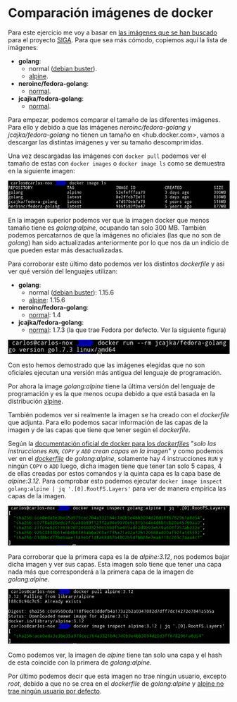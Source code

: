 # Comparación imágenes de docker

Para este ejercicio me voy a basar en [las imágenes que se han buscado](https://github.com/kcobos/SIGA-Cloud/blob/main/README.md#Dockerize-for-testing) para el proyecto [SIGA](https://github.com/kcobos/SIGA). Para que sea más cómodo, copiemos aquí la lista de imágenes:

- **golang**:
  - normal ([debian buster](https://github.com/docker-library/golang/blob/a7f393378d8566caf777ad2e6b9dc9d014875a88/1.15/buster/Dockerfile)).
  - [alpine](https://github.com/docker-library/golang/blob/a7f393378d8566caf777ad2e6b9dc9d014875a88/1.15/alpine3.12/Dockerfile).
- **neroinc/fedora-golang**:
  - [normal](https://github.com/NeroINC/docker/blob/master/fedora-golang/Dockerfile).
- **jcajka/fedora-golang**:
  - [normal](https://github.com/jcajka/fedora-golang/blob/master/f25/Dockerfile).

Para empezar, podemos comparar el tamaño de las diferentes imágenes. Para ello y debido a que las imágenes *neroinc/fedora-golang* y *jcajka/fedora-golang* no tienen un tamaño en <hub.docker.com>, vamos a descargar las distintas imágenes y ver su tamaño descomprimidas.

Una vez descargadas las imágenes con `docker pull` podemos ver el tamaño de estas con `docker images` o `docker image ls` como se demuestra en la siguiente imagen:

![Imágenes GoLang](golang_images.png)

En la imagen superior podemos ver que la imagen docker que menos tamaño tiene es *golang:alpine*, ocupando tan solo 300 MB. También podemos percatarnos de que la imágenes no oficiales (las que no son de *golang*) han sido actualizadas anteriormente por lo que nos da un indicio de que pueden estar más desactualizadas.

Para corroborar este último dato podemos ver los distintos *dockerfile* y asi ver qué versión del lenguajes utilizan:

- **golang**:
  - normal ([debian buster](https://github.com/docker-library/golang/blob/a7f393378d8566caf777ad2e6b9dc9d014875a88/1.15/buster/Dockerfile)): 1.15.6
  - [alpine](https://github.com/docker-library/golang/blob/a7f393378d8566caf777ad2e6b9dc9d014875a88/1.15/alpine3.12/Dockerfile): 1.15.6
- **neroinc/fedora-golang**:
  - [normal](https://github.com/NeroINC/docker/blob/master/fedora-golang/Dockerfile): 1.4
- **jcajka/fedora-golang**:
  - [normal](https://github.com/jcajka/fedora-golang/blob/master/f25/Dockerfile): 1.7.3 (la que trae Fedora por defecto. Ver la siguiente figura)

![Versión de Go por defecto en Fedora 20](golang_fedora_default.png)

Con esto hemos demostrado que las imágenes elegidas que no son oficiales ejecutan una versión más antigua del lenguaje de programación.

Por ahora la image *golang:alpine* tiene la última versión del lenguaje de programación y es la que menos ocupa debido a que está basada en la distribución [alpine](https://alpinelinux.org/about/).

También podemos ver si realmente la imagen se ha creado con el *dockerfile* que adjunta. Para ello podemos sacar información de las capas de la imagen y de las capas que tiene que tener según el *dockerfile*.

Según la [documentación oficial de docker para los *dockerfiles*](https://docs.docker.com/develop/develop-images/dockerfile_best-practices/#minimize-the-number-of-layers) "*solo las instrucciones `RUN`, `COPY` y `ADD` crean capas en la imagen*" y como podemos ver en el *[dockerfile](https://github.com/docker-library/golang/blob/a7f393378d8566caf777ad2e6b9dc9d014875a88/1.15/alpine3.12/Dockerfile)* de *golang:alpine*, solamente hay 4 instrucciones `RUN` y ningún `COPY` o `ADD` luego, dicha imagen tiene que tener tan solo 5 capas, 4 de ellas creadas por estos comandos y la quinta capa es la capa base de *alpine:3.12*. Para comprobar esto podemos ejecutar `docker image inspect golang:alpine | jq '.[0].RootFS.Layers'` para ver de manera empírica las capas de la imagen.

![Capas golang:alpine](golang_alpine_layers.png)

Para corroborar que la primera capa es la de *alpine:3.12*, nos podemos bajar dicha imagen y ver sus capas. Esta imagen solo tiene que tener una capa nada más que corresponderá a la primera capa de la imagen de *golang:alpine*.

![Capas alpine:3.12](alpine3.12_layers.png)

Como podemos ver, la imagen de *alpine* tiene tan solo una capa y el hash de esta coincide con la primera de *golang:alpine*.

Por último podemos decir que esta imagen no trae ningún usuario, excepto *root*, debido a que no se crea en el *dockerfile* de *golang:alpine* y [alpine no trae ningún usuario por defecto](https://wiki.alpinelinux.org/wiki/Alpine_newbie_apk_packages#New_users:_management_of_users_and_logins).
